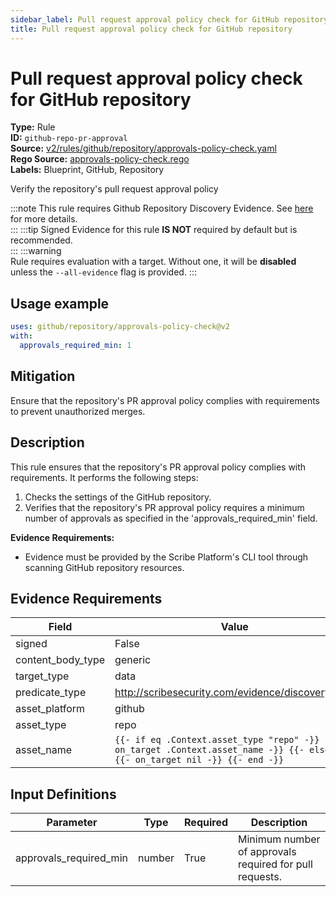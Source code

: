 ```yaml
---
sidebar_label: Pull request approval policy check for GitHub repository
title: Pull request approval policy check for GitHub repository
---  
```

# Pull request approval policy check for GitHub repository  
**Type:** Rule  
**ID:** `github-repo-pr-approval`  
**Source:** [v2/rules/github/repository/approvals-policy-check.yaml](https://github.com/scribe-public/sample-policies/blob/main/v2/rules/github/repository/approvals-policy-check.yaml)  
**Rego Source:** [approvals-policy-check.rego](https://github.com/scribe-public/sample-policies/blob/main/v2/rules/github/repository/approvals-policy-check.rego)  
**Labels:** Blueprint, GitHub, Repository  

Verify the repository's pull request approval policy

:::note 
This rule requires Github Repository Discovery Evidence. See [here](/docs/platforms/discover#github-discovery) for more details.  
::: 
:::tip 
Signed Evidence for this rule **IS NOT** required by default but is recommended.  
::: 
:::warning  
Rule requires evaluation with a target. Without one, it will be **disabled** unless the `--all-evidence` flag is provided.
::: 

## Usage example

```yaml
uses: github/repository/approvals-policy-check@v2
with:
  approvals_required_min: 1
```

## Mitigation  
Ensure that the repository's PR approval policy complies with requirements to prevent unauthorized merges.


## Description  
This rule ensures that the repository's PR approval policy complies with requirements.
It performs the following steps:

1. Checks the settings of the GitHub repository.
2. Verifies that the repository's PR approval policy requires a minimum number of approvals as specified in the 'approvals_required_min' field.

**Evidence Requirements:**
- Evidence must be provided by the Scribe Platform's CLI tool through scanning GitHub repository resources.

## Evidence Requirements  
| Field | Value |
|-------|-------|
| signed | False |
| content_body_type | generic |
| target_type | data |
| predicate_type | http://scribesecurity.com/evidence/discovery/v0.1 |
| asset_platform | github |
| asset_type | repo |
| asset_name | `{{- if eq .Context.asset_type "repo" -}} {{- on_target .Context.asset_name -}} {{- else -}} {{- on_target nil -}} {{- end -}}` |

## Input Definitions  
| Parameter | Type | Required | Description |
|-----------|------|----------|-------------|
| approvals_required_min | number | True | Minimum number of approvals required for pull requests. |

